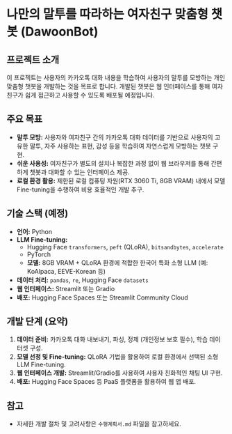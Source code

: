 # 나만의 말투를 따라하는 여자친구 맞춤형 챗봇 (DawoonBot)

## 프로젝트 소개

이 프로젝트는 사용자의 카카오톡 대화 내용을 학습하여 사용자의 말투를 모방하는 개인 맞춤형 챗봇을 개발하는 것을 목표로 합니다. 개발된 챗봇은 웹 인터페이스를 통해 여자친구가 쉽게 접근하고 사용할 수 있도록 배포될 예정입니다.

## 주요 목표

-   **말투 모방:** 사용자와 여자친구 간의 카카오톡 대화 데이터를 기반으로 사용자의 고유한 말투, 자주 사용하는 표현, 감성 등을 학습하여 자연스럽게 모방하는 챗봇 구현.
-   **쉬운 사용성:** 여자친구가 별도의 설치나 복잡한 과정 없이 웹 브라우저를 통해 간편하게 챗봇과 대화할 수 있는 인터페이스 제공.
-   **로컬 환경 활용:** 제한된 로컬 컴퓨팅 자원(RTX 3060 Ti, 8GB VRAM) 내에서 모델 Fine-tuning을 수행하여 비용 효율적인 개발 추구.

## 기술 스택 (예정)

-   **언어:** Python
-   **LLM Fine-tuning:**
    -   Hugging Face `transformers`, `peft` (QLoRA), `bitsandbytes`, `accelerate`
    -   PyTorch
    -   **모델:** 8GB VRAM + QLoRA 환경에 적합한 한국어 특화 소형 LLM (예: KoAlpaca, EEVE-Korean 등)
-   **데이터 처리:** `pandas`, `re`, Hugging Face `datasets`
-   **웹 인터페이스:** Streamlit 또는 Gradio
-   **배포:** Hugging Face Spaces 또는 Streamlit Community Cloud

## 개발 단계 (요약)

1.  **데이터 준비:** 카카오톡 대화 내보내기, 파싱, 정제 (개인정보 보호 필수), 학습 데이터셋 구성.
2.  **모델 선정 및 Fine-tuning:** QLoRA 기법을 활용하여 로컬 환경에서 선택된 소형 LLM Fine-tuning.
3.  **웹 인터페이스 개발:** Streamlit/Gradio를 사용하여 사용자 친화적인 채팅 UI 구현.
4.  **배포:** Hugging Face Spaces 등 PaaS 플랫폼을 활용하여 웹 앱 배포.

## 참고

-   자세한 개발 절차 및 고려사항은 `수행계획서.md` 파일을 참고하세요.